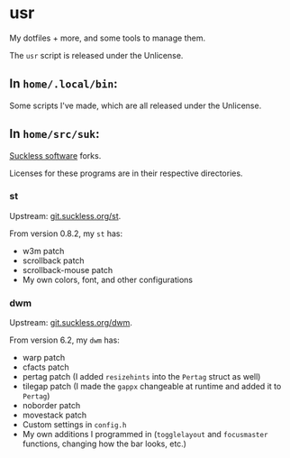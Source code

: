 # usr

My dotfiles + more, and some tools to manage them.

The `usr` script is released under the Unlicense.

## In `home/.local/bin`:

Some scripts I've made, which are all released under the Unlicense.

## In `home/src/suk`:

[Suckless software](https://suckless.org/) forks.

Licenses for these programs are in their respective directories.

### st

Upstream: [git.suckless.org/st](https://git.suckless.org/st/).

From version 0.8.2, my `st` has:
* w3m patch
* scrollback patch
* scrollback-mouse patch
* My own colors, font, and other configurations

### dwm

Upstream: [git.suckless.org/dwm](https://git.suckless.org/dwm/).

From version 6.2, my `dwm` has:

* warp patch
* cfacts patch
* pertag patch (I added `resizehints` into the `Pertag` struct as well)
* tilegap patch (I made the `gappx` changeable at runtime and added it to `Pertag`)
* noborder patch
* movestack patch
* Custom settings in `config.h` 
* My own additions I programmed in (`togglelayout` and `focusmaster` functions, changing how the bar looks, etc.)
